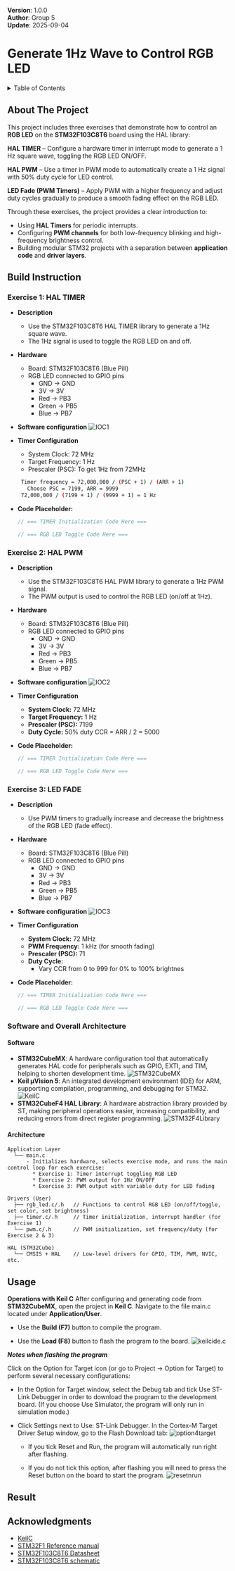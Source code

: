 **Version**: 1.0.0  
**Author**: Group 5  
**Update**: 2025-09-04  

# Generate 1Hz Wave to Control RGB LED

<details>
  <summary>Table of Contents</summary>
  <ol>
    <li><a href="#about-the-project">About The Project</a></li>
    <li>
      <a href="#build-instruction">Build Instruction</a>
      <ul>
        <li><a href="#exercise-1-hal-timer">Exercise 1: HAL TIMER</a></li>
        <li><a href="#exercise-2-hal-pwm">Exercise 2: HAL PWM</a></li>
        <li><a href="#exercise-3-led-fade">Exercise 3: LED FADE</a></li>
        <li><a href="#software-and-overall-architecture">Software and Overall Architecture</a></li>
      </ul>
    <li><a href="#usage">Usage</a></li>
    <li><a href="#result">Result</a></li>
    <li><a href="#acknowledgments">Acknowledgments</a></li>
  </ol>
</details>

## About The Project
This project includes three exercises that demonstrate how to control an **RGB LED** on the **STM32F103C8T6** board using the HAL library:

**HAL TIMER** – Configure a hardware timer in interrupt mode to generate a 1 Hz square wave, toggling the RGB LED ON/OFF.

**HAL PWM** – Use a timer in PWM mode to automatically create a 1 Hz signal with 50% duty cycle for LED control.

**LED Fade (PWM Timers)** – Apply PWM with a higher frequency and adjust duty cycles gradually to produce a smooth fading effect on the RGB LED.

Through these exercises, the project provides a clear introduction to:
- Using **HAL Timers** for periodic interrupts.
- Configuring **PWM channels** for both low-frequency blinking and high-frequency brightness control.
- Building modular STM32 projects with a separation between **application code** and **driver layers**.

## Build Instruction

### Exercise 1: HAL TIMER
- **Description**
  - Use the STM32F103C8T6 HAL TIMER library to generate a 1Hz square wave.
  - The 1Hz signal is used to toggle the RGB LED on and off.

- **Hardware**
  - Board: STM32F103C8T6 (Blue Pill)
  - RGB LED connected to GPIO pins 
    - GND → GND
    - 3V → 3V
    - Red → PB3
    - Green → PB5
    - Blue → PB7
- **Software configuration**
![IOC1](./image/IOC1.png)
- **Timer Configuration**
  - System Clock: 72 MHz
  - Target Frequency: 1 Hz
  - Prescaler (PSC): To get 1Hz from 72MHz
   ```sh 
    Timer frequency = 72,000,000 / (PSC + 1) / (ARR + 1)
      Choose PSC = 7199, ARR = 9999
    72,000,000 / (7199 + 1) / (9999 + 1) = 1 Hz
    ```
- **Code Placeholder:**
    ```c
    // === TIMER Initialization Code Here ===

    // === RGB LED Toggle Code Here ===
    ```

### Exercise 2: HAL PWM
- **Description**
  - Use the STM32F103C8T6 HAL PWM library to generate a 1Hz PWM signal.
  - The PWM output is used to control the RGB LED (on/off at 1Hz).

- **Hardware**
  - Board: STM32F103C8T6 (Blue Pill)
  - RGB LED connected to GPIO pins 
    - GND → GND
    - 3V → 3V
    - Red → PB3
    - Green → PB5
    - Blue → PB7
    
- **Software configuration**
![IOC2](./image/IOC2.png)
- **Timer Configuration**
  - **System Clock:** 72 MHz
  - **Target Frequency:** 1 Hz
  - **Prescaler (PSC):** 7199
  - **Duty Cycle:** 50% duty
        CCR = ARR / 2 = 5000
- **Code Placeholder:**
    ```c
    // === TIMER Initialization Code Here ===

    // === RGB LED Toggle Code Here ===
    ```

### Exercise 3: LED FADE
- **Description**
  - Use PWM timers to gradually increase and decrease the brightness of the RGB LED (fade effect).

- **Hardware**
  - Board: STM32F103C8T6 (Blue Pill)
  - RGB LED connected to GPIO pins 
    - GND → GND
    - 3V → 3V
    - Red → PB3
    - Green → PB5
    - Blue → PB7

- **Software configuration**
![IOC3](./image/IOC3.png)

- **Timer Configuration**
  - **System Clock:** 72 MHz
  - **PWM Frequency:** 1 kHz (for smooth fading)
  - **Prescaler (PSC):** 71
  - **Duty Cycle:**
    - Vary CCR from 0 to 999 for 0% to 100% brightnes
- **Code Placeholder:**
    ```c
    // === TIMER Initialization Code Here ===

    // === RGB LED Toggle Code Here ===
    ```

### Software and Overall Architecture
#### Software
- **STM32CubeMX**: A hardware configuration tool that automatically generates HAL code for peripherals such as GPIO, EXTI, and TIM, helping to shorten development time.
![STM32CubeMX](./image/STM32CubeMX.png)
- **Keil µVision 5**: An integrated development environment (IDE) for ARM, supporting compilation, programming, and debugging for STM32.
![KeilC](./image/KeilC.png)
- **STM32CubeF4 HAL Library**: A hardware abstraction library provided by ST, making peripheral operations easier, increasing compatibility, and reducing errors from direct register programming.
![STM32F4Library](./image/STM32F4Library.png)
#### Architecture
```text
Application Layer
  └── main.c
      - Initializes hardware, selects exercise mode, and runs the main control loop for each exercise:
        * Exercise 1: Timer interrupt toggling RGB LED
        * Exercise 2: PWM output for 1Hz ON/OFF
        * Exercise 3: PWM output with variable duty for LED fading

Drivers (User)
  ├── rgb_led.c/.h   // Functions to control RGB LED (on/off/toggle, set color, set brightness)
  ├── timer.c/.h     // Timer initialization, interrupt handler (for Exercise 1)
  └── pwm.c/.h       // PWM initialization, set frequency/duty (for Exercise 2 & 3)

HAL (STM32Cube)
  └── CMSIS + HAL    // Low-level drivers for GPIO, TIM, PWM, NVIC, etc.
```

## Usage
**Operations with Keil C**
After configuring and generating code from **STM32CubeMX**, open the project in **Keil C**.
Navigate to the file main.c located under **Application/User**.

 - Use the **Build (F7)** button to compile the program.

 - Use the **Load (F8)** button to flash the program to the board.
![keilcide.c](./image/keilcide.png)

***Notes when flashing the program***

Click on the Option for Target icon (or go to Project → Option for Target) to perform several necessary configurations:

 - In the Option for Target window, select the Debug tab and tick Use ST-Link Debugger in order to download the program to the development board.
(If you choose Use Simulator, the program will only run in simulation mode.)

 - Click Settings next to Use: ST-Link Debugger. In the Cortex-M Target Driver Setup window, go to the Flash Download tab:
![option4target](./image/option4target.png)
    - If you tick Reset and Run, the program will automatically run right after flashing.

    - If you do not tick this option, after flashing you will need to press the Reset button on the board to start the program.
![resetnrun](./image/resetnrun.png)

## Result

## Acknowledgments
* [KeilC](https://www.keil.com/demo/eval/arm.htm)
* [STM32F1 Reference manual](https://www.st.com/resource/en/reference_manual/rm0008-stm32f101xx-stm32f102xx-stm32f103xx-stm32f105xx-and-stm32f107xx-advanced-armbased-32bit-mcus-stmicroelectronics.pdf)
* [STM32F103C8T6 Datasheet](https://www.alldatasheet.com/datasheet-pdf/pdf/201596/STMICROELECTRONICS/STM32F103C8T6.html)
* [STM32F103C8T6 schematic](https://stm32-base.org/assets/pdf/boards/original-schematic-STM32F103C8T6-Blue_Pill.pdf)